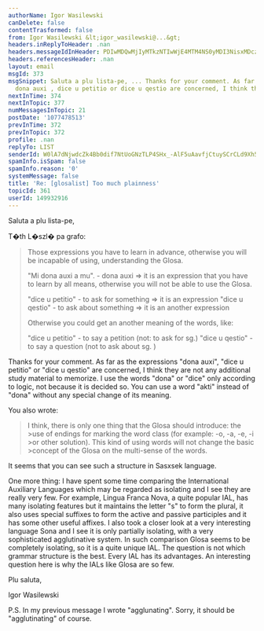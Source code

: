 ```yaml
---
authorName: Igor Wasilewski
canDelete: false
contentTrasformed: false
from: Igor Wasilewski &lt;igor_wasilewski@...&gt;
headers.inReplyToHeader: .nan
headers.messageIdInHeader: PDIwMDQwMjIyMTkzNTIwWjE4MTM4NS0yMDI3NisxMDczN0BrcHMyLnRlc3Qub25ldC5wbD4=
headers.referencesHeader: .nan
layout: email
msgId: 373
msgSnippet: Saluta a plu lista-pe, ... Thanks for your comment. As far as the expressions
  dona auxi , dice u petitio or dice u qestio are concerned, I think they are
nextInTime: 374
nextInTopic: 377
numMessagesInTopic: 21
postDate: '1077478513'
prevInTime: 372
prevInTopic: 372
profile: .nan
replyTo: LIST
senderId: W0lA7dNjwdcZk4Bb0dif7NtUoGNzTLP4SHx_-AlF5uAavfjCtuySCrCLd9Xh5sWh06HL0s4UnFW9ra05G9SpG6_isgLVkTqM26CpxecY
spamInfo.isSpam: false
spamInfo.reason: '0'
systemMessage: false
title: 'Re: [glosalist] Too much plainness'
topicId: 361
userId: 149932916
---
```


Saluta a plu lista-pe,

T�th L�szl� pa grafo:
>Those expressions you have to learn in advance, otherwise you will be incapable of using, understanding the Glosa. 
>
>"Mi dona auxi a mu".  -  dona auxi =>  it is an expression that you have to learn by all means, otherwise you will not be able to use the Glosa.
>
>"dice u petitio" - to ask for something =>  it is an expression
>"dice u qestio" - to ask about something =>  it is an another expression
>
>Otherwise you could get an another meaning of the words, like: 
>
>"dice u petitio" - to say a petition (not: to ask for sg.)
>"dice u qestio" - to say a question (not to ask about sg. )

Thanks for your comment. As far as the expressions "dona auxi", "dice u petitio" or "dice u qestio" are concerned, I think they are not any additional study material to memorize. I use the words "dona" or "dice" only according to logic, not because it is decided so. You can use a word "akti" instead of "dona" without any special change of its meaning.

You also wrote:

>I think, there is only one thing that the Glosa should introduce: the >use of endings for marking the word class (for example: -o, -a, -e, -i >or other solution). This kind of using words will not change the basic >concept of the Glosa on the multi-sense of the words. 
 
It seems that you can see such a structure in Sasxsek language.

One more thing: I have spent some time comparing the International Auxiliary Languages which may be regarded as isolating and I see they are really very few. For example, Lingua Franca Nova, a quite popular IAL, has many isolating features but it maintains the letter "s" to form the plural, it also uses special suffixes to form the active and passive participles and it has some other useful affixes.
I also took a closer look at a very interesting language Sona and I see it is only partially isolating, with a very sophisticated agglutinative system. In such comparison Glosa seems to be completely isolating, so it is a quite unique IAL. The question is not which grammar structure is the best. Every IAL has its advantages. An interesting question here is why the IALs like Glosa are so few. 


Plu saluta,

Igor Wasilewski

P.S. In my previous message I wrote "agglunating". Sorry, it should be "agglutinating" of course.


